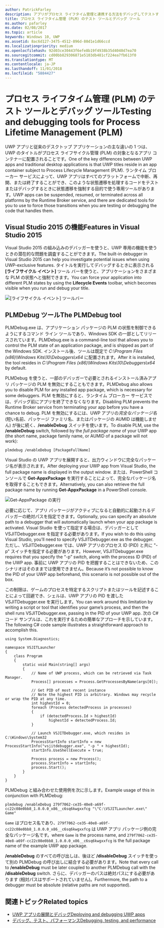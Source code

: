 ```yaml
---
author: PatrickFarley
description: アプリがプロセス ライフタイム管理と連携する方法をデバッグしてテストするためのツールと手法。
title: プロセス ライフタイム管理 (PLM) のテスト ツールとデバッグ ツール
ms.author: pafarley
ms.date: 02/08/2017
ms.topic: article
keywords: Windows 10, UWP
ms.assetid: 8ac6d127-3475-4512-896d-80d1e1d66ccd
ms.localizationpriority: medium
ms.openlocfilehash: 92d03ce30443f6efe8b19f4938b35d4040d7ea70
ms.sourcegitcommit: cd00bb829306871e5103db481cf224ea7fb613f0
ms.translationtype: MT
ms.contentlocale: ja-JP
ms.lasthandoff: 11/01/2018
ms.locfileid: "5884427"
---
```

# <a name="testing-and-debugging-tools-for-process-lifetime-management-plm"></a><span data-ttu-id="11817-104">プロセス ライフタイム管理 (PLM) のテスト ツールとデバッグ ツール</span><span class="sxs-lookup"><span data-stu-id="11817-104">Testing and debugging tools for Process Lifetime Management (PLM)</span></span>

<span data-ttu-id="11817-105">UWP アプリと従来のデスクトップ アプリケーションの主な違いの 1 つは、UWP のタイトルがプロセス ライフサイクル管理 (PLM) の対象となるアプリ コンテナーに配置されることです。</span><span class="sxs-lookup"><span data-stu-id="11817-105">One of the key differences between UWP apps and traditional desktop applications is that UWP titles reside in an app container subject to Process Lifecycle Management (PLM).</span></span> <span data-ttu-id="11817-106">ランタイム ブローカー サービスによって、UWP アプリはすべてのプラットフォームで中断、再開、または終了することができ、このような状態遷移を処理するコードをテストまたはデバッグするときに状態遷移を強制する目的で使う専用ツールがあります。</span><span class="sxs-lookup"><span data-stu-id="11817-106">UWP apps can be suspended, resumed, or terminated across all platforms by the Runtime Broker service, and there are dedicated tools for you to use to force those transitions when you are testing or debugging the code that handles them.</span></span>

## <a name="features-in-visual-studio-2015"></a><span data-ttu-id="11817-107">Visual Studio 2015 の機能</span><span class="sxs-lookup"><span data-stu-id="11817-107">Features in Visual Studio 2015</span></span>

<span data-ttu-id="11817-108">Visual Studio 2015 の組み込みのデバッガーを使うと、UWP 専用の機能を使うときの潜在的な問題を調査することができます。</span><span class="sxs-lookup"><span data-stu-id="11817-108">The built-in debugger in Visual Studio 2015 can help you investigate potential issues when using UWP-exclusive features.</span></span> <span data-ttu-id="11817-109">タイトルを実行してデバッグするときに表示される **[ライフサイクル イベント]** ツール バーを使うと、アプリケーションをさまざまな PLM の状態へと強制できます。</span><span class="sxs-lookup"><span data-stu-id="11817-109">You can force your application into different PLM states by using the **Lifecycle Events** toolbar, which becomes visible when you run and debug your title.</span></span>

![[ライフサイクル イベント] ツールバー](images/gs-debug-uwp-apps-001.png)

## <a name="the-plmdebug-tool"></a><span data-ttu-id="11817-111">PLMDebug ツール</span><span class="sxs-lookup"><span data-stu-id="11817-111">The PLMDebug tool</span></span>

<span data-ttu-id="11817-112">PLMDebug.exe は、アプリケーション パッケージの PLM の状態を制御できるようにするコマンド ライン ツールであり、Windows SDK の一部としてリリースされています。</span><span class="sxs-lookup"><span data-stu-id="11817-112">PLMDebug.exe is a command-line tool that allows you to control the PLM state of an application package, and is shipped as part of the Windows SDK.</span></span> <span data-ttu-id="11817-113">インストール後、ツールは既定で *C:\Program Files (x86)\Windows Kits\10\Debuggers\x64* に配置されます。</span><span class="sxs-lookup"><span data-stu-id="11817-113">After it is installed, the tool resides in *C:\Program Files (x86)\Windows Kits\10\Debuggers\x64* by default.</span></span> 

<span data-ttu-id="11817-114">PLMDebug を使うと、一部のデバッガーで必要とされるインストール済みアプリ パッケージの PLM を無効にすることもできます。</span><span class="sxs-lookup"><span data-stu-id="11817-114">PLMDebug also allows you to disable PLM for any installed app package, which is necessary for some debuggers.</span></span> <span data-ttu-id="11817-115">PLM を無効にすると、ランタイム ブローカー サービスでは、デバッグ前にアプリを終了できなくなります。</span><span class="sxs-lookup"><span data-stu-id="11817-115">Disabling PLM prevents the Runtime Broker service from terminating your app before you have a chance to debug.</span></span> <span data-ttu-id="11817-116">PLM を無効にするには、UWP アプリの*完全なパッケージ名* (短い名前、パッケージ ファミリ名、またはパッケージの AUMID は機能しません) が後に続く、**/enableDebug** スイッチを使います。</span><span class="sxs-lookup"><span data-stu-id="11817-116">To disable PLM, use the **/enableDebug** switch, followed by the *full package name* of your UWP app (the short name, package family name, or AUMID of a package will not work):</span></span>

```
plmdebug /enableDebug [PackageFullName]
```

<span data-ttu-id="11817-117">Visual Studio の UWP アプリを展開すると、出力ウィンドウに完全なパッケージ名が表示されます。</span><span class="sxs-lookup"><span data-stu-id="11817-117">After deploying your UWP app from Visual Studio, the full package name is displayed in the output window.</span></span> <span data-ttu-id="11817-118">または、PowerShell コンソールで **Get-AppxPackage** を実行することによって、完全なパッケージ名を取得することもできます。</span><span class="sxs-lookup"><span data-stu-id="11817-118">Alternatively, you can also retrieve the full package name by running **Get-AppxPackage** in a PowerShell console.</span></span>

![Get-AppxPackage の実行](images/gs-debug-uwp-apps-003.png)

<span data-ttu-id="11817-120">必要に応じて、アプリ パッケージがアクティブになると自動的に起動されるデバッガーの絶対パスを指定できます。</span><span class="sxs-lookup"><span data-stu-id="11817-120">Optionally, you can specify an absolute path to a debugger that will automatically launch when your app package is activated.</span></span> <span data-ttu-id="11817-121">Visual Studio を使って指定する場合は、デバッガーとして VSJITDebugger.exe を指定する必要があります。</span><span class="sxs-lookup"><span data-stu-id="11817-121">If you wish to do this using Visual Studio, you’ll need to specify VSJITDebugger.exe as the debugger.</span></span> <span data-ttu-id="11817-122">ただし、VSJITDebugger.exe では、UWP アプリのプロセス ID (PID) と共に "-p" スイッチを指定する必要があります。</span><span class="sxs-lookup"><span data-stu-id="11817-122">However, VSJITDebugger.exe requires that you specify the “-p” switch, along with the process ID (PID) of the UWP app.</span></span> <span data-ttu-id="11817-123">事前に UWP アプリの PID を把握することはできないため、このシナリオはそのままでは使用できません。</span><span class="sxs-lookup"><span data-stu-id="11817-123">Because it’s not possible to know the PID of your UWP app beforehand, this scenario is not possible out of the box.</span></span>

<span data-ttu-id="11817-124">この制限は、ゲームのプロセスを特定するスクリプトまたはツールを記述することによって回避でき、シェルは、UWP アプリの PID を渡した VSJITDebugger.exe を実行します。</span><span class="sxs-lookup"><span data-stu-id="11817-124">You can work around this limitation by writing a script or tool that identifies your game’s process, and then the shell runs VSJITDebugger.exe, passing in the PID of your UWP app.</span></span> <span data-ttu-id="11817-125">次の C# コード サンプルは、これを実行するための簡単なアプローチを示しています。</span><span class="sxs-lookup"><span data-stu-id="11817-125">The following C# code sample illustrates a straightforward approach to accomplish this.</span></span>

```
using System.Diagnostics;

namespace VSJITLauncher
{
    class Program
    {
        static void Main(string[] args)
        {
            // Name of UWP process, which can be retrieved via Task Manager.
            Process[] processes = Process.GetProcessesByName(args[0]);

            // Get PID of most recent instance
            // Note the highest PID is arbitrary. Windows may recycle or wrap the PID at any time.
            int highestId = 0;
            foreach (Process detectedProcess in processes)
            {
                if (detectedProcess.Id > highestId)
                    highestId = detectedProcess.Id;
            }

            // Launch VSJITDebugger.exe, which resides in C:\Windows\System32
            ProcessStartInfo startInfo = new ProcessStartInfo("vsjitdebugger.exe", "-p " + highestId);
            startInfo.UseShellExecute = true;

            Process process = new Process();
            process.StartInfo = startInfo;
            process.Start();
        }
    }
}
```

<span data-ttu-id="11817-126">PLMDebug と組み合わせた使用例を次に示します。</span><span class="sxs-lookup"><span data-stu-id="11817-126">Example usage of this in conjunction with PLMDebug:</span></span>

```
plmdebug /enableDebug 279f7062-ce35-40e8-a69f-cc22c08e0bb8_1.0.0.0_x86__c6sq6kwgxxfcg "\"C:\VSJITLauncher.exe\" Game"
```
<span data-ttu-id="11817-127">`Game` はプロセス名であり、`279f7062-ce35-40e8-a69f-cc22c08e0bb8_1.0.0.0_x86__c6sq6kwgxxfcg` は UWP アプリ パッケージ例の完全なパッケージ名です。</span><span class="sxs-lookup"><span data-stu-id="11817-127">where `Game` is the process name, and `279f7062-ce35-40e8-a69f-cc22c08e0bb8_1.0.0.0_x86__c6sq6kwgxxfcg` is the full package name of the example UWP app package.</span></span>

<span data-ttu-id="11817-128">**/enableDebug** のすべての呼び出しは、後ほど **/disableDebug** スイッチを使って別の PLMDebug の呼び出しに結合する必要があります。</span><span class="sxs-lookup"><span data-stu-id="11817-128">Note that every call to **/enableDebug** must be later coupled to another PLMDebug call with the **/disableDebug** switch.</span></span> <span data-ttu-id="11817-129">さらに、デバッガーのパスは絶対パスにする必要があります (相対パスはサポートされていません)。</span><span class="sxs-lookup"><span data-stu-id="11817-129">Furthermore, the path to a debugger must be absolute (relative paths are not supported).</span></span>

## <a name="related-topics"></a><span data-ttu-id="11817-130">関連トピック</span><span class="sxs-lookup"><span data-stu-id="11817-130">Related topics</span></span>
- [<span data-ttu-id="11817-131">UWP アプリの展開とデバッグ</span><span class="sxs-lookup"><span data-stu-id="11817-131">Deploying and debugging UWP apps</span></span>](deploying-and-debugging-uwp-apps.md)
- [<span data-ttu-id="11817-132">デバッグ、テスト、パフォーマンス</span><span class="sxs-lookup"><span data-stu-id="11817-132">Debugging, testing, and performance</span></span>](index.md)
